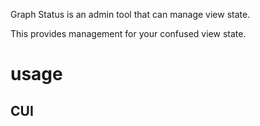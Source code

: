 Graph Status is an admin tool that can manage view state.

This provides management for your confused view state.


# usage

## CUI


```
```
